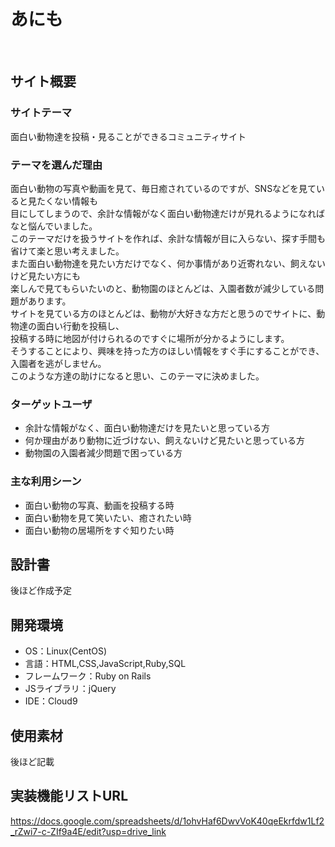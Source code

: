 # あにも
​
## サイト概要
### サイトテーマ
<!--何を『目的』とし、どのような『分類』なのかを簡潔に書く-->
 面白い動物達を投稿・見ることができるコミュニティサイト
 
### テーマを選んだ理由
<!--なぜこのようなテーマにしたかを説明する-->
面白い動物の写真や動画を見て、毎日癒されているのですが、SNSなどを見ていると見たくない情報も<br>
目にしてしまうので、余計な情報がなく面白い動物達だけが見れるようになればなと悩んでいました。<br>
このテーマだけを扱うサイトを作れば、余計な情報が目に入らない、探す手間も省けて楽と思い考えました。<br>
また面白い動物達を見たい方だけでなく、何か事情があり近寄れない、飼えないけど見たい方にも<br>
楽しんで見てもらいたいのと、動物園のほとんどは、入園者数が減少している問題があります。<br>
サイトを見ている方のほとんどは、動物が大好きな方だと思うのでサイトに、動物達の面白い行動を投稿し、<br>
投稿する時に地図が付けられるのですぐに場所が分かるようにします。<br>
そうすることにより、興味を持った方のほしい情報をすぐ手にすることができ、入園者を逃がしません。<br>
このような方達の助けになると思い、このテーマに決めました。

### ターゲットユーザ
<!--誰に使ってもらうかを具体的に記載する-->
- 余計な情報がなく、面白い動物達だけを見たいと思っている方
- 何か理由があり動物に近づけない、飼えないけど見たいと思っている方
- 動物園の入園者減少問題で困っている方

### 主な利用シーン
<!--どのような時に使うのかの状況を記載すること-->
- 面白い動物の写真、動画を投稿する時
- 面白い動物を見て笑いたい、癒されたい時
- 面白い動物の居場所をすぐ知りたい時
​
## 設計書
<!--テーマを設定・提出する時点では不要です-->
後ほど作成予定
​
## 開発環境
- OS：Linux(CentOS)
- 言語：HTML,CSS,JavaScript,Ruby,SQL
- フレームワーク：Ruby on Rails
- JSライブラリ：jQuery
- IDE：Cloud9
​
## 使用素材
後ほど記載

## 実装機能リストURL
https://docs.google.com/spreadsheets/d/1ohvHaf6DwvVoK40qeEkrfdw1Lf2_rZwi7-c-ZIf9a4E/edit?usp=drive_link